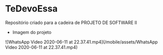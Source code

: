 # TeDevoEssa
Repositório criado para a cadeira de PROJETO DE SOFTWARE II

- Imagem do projeto

![WhatsApp Video 2020-06-11 at 22.37.41.mp4](/mobile/assets/WhatsApp Video 2020-06-11 at 22.37.41.mp4)
